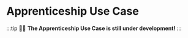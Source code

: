 # Apprenticeship Use Case

:::tip 🚀✨
**The Apprenticeship Use Case is still under development!**
:::
